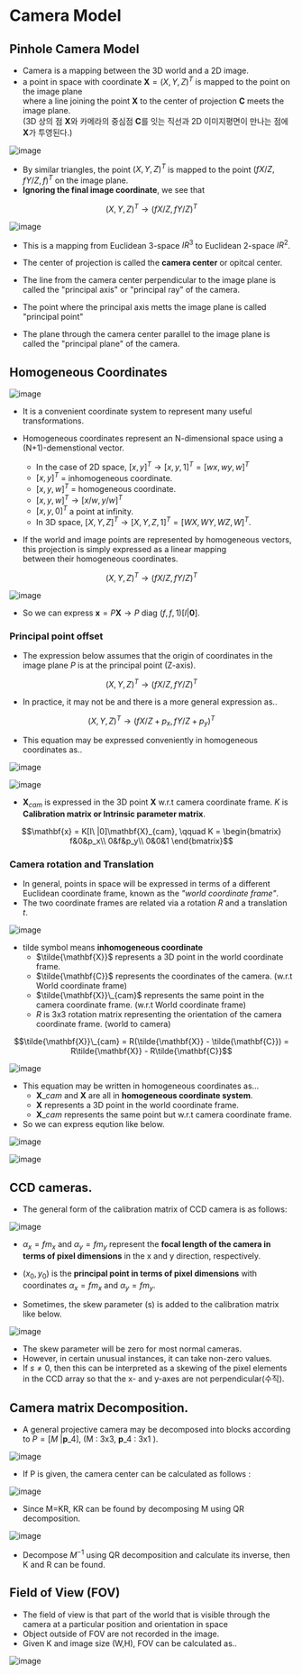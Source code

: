 # Camera Model

## Pinhole Camera Model

- Camera is a mapping between the 3D world and a 2D image.
- a point in space with coordinate $\mathbf{X} = (X,Y,Z)^T$ is mapped to the point on the image plane <br>
  where a line joining the point $\mathbf{X}$ to the center of projection $\mathbf{C}$ meets the image plane. <br>
  (3D 상의 점 $\mathbf{X}$와 카메라의 중심점 $\mathbf{C}$를 잇는 직선과 2D 이미지평면이 만나는 점에 $\mathbf{X}$가 투영된다.)
  
![image](https://user-images.githubusercontent.com/60316325/233344804-96813f97-d107-4523-a61b-f7b15118cd12.png)

- By similar triangles, the point $(X,Y,Z)^T$ is mapped to the point $(fX/Z, fY/Z, f)^T$ on the image plane.
- **Ignoring the final image coordinate**, we see that

$$(X,Y,Z)^T \rightarrow (fX/Z, fY/Z)^T$$

![image](https://user-images.githubusercontent.com/60316325/233348519-897b3f27-231f-4443-b88a-77dfa6233af0.png)

- This is a mapping from Euclidean 3-space $IR^3$ to Euclidean 2-space $IR^2$.

- The center of projection is called the **camera center** or opitcal center.
- The line from the camera center perpendicular to the image plane is called the "principal axis" or "principal ray" of the camera.
- The point where the principal axis metts the image plane is called "principal point"
- The plane through the camera center parallel to the image plane is called the "principal plane" of the camera.

## Homogeneous Coordinates

![image](https://user-images.githubusercontent.com/60316325/233352328-d9287bdf-5166-4d46-b0be-7a3c470ae663.png)

- It is a convenient coordinate system to represent many useful transformations.
- Homogeneous coordinates represent an N-dimensional space using a (N+1)-demenstional vector.
  - In the case of 2D space, $[x,y]^T \rightarrow [x,y,1]^T = [wx, wy, w]^T$
  - $[x,y]^T$ = inhomogeneous coordinate.
  - $[x,y,w]^T$ = homogeneous coordinate.
  - $[x,y,w]^T \rightarrow [x/w, y/w]^T$
  - $[x,y,0]^T$ a point at infinity.
  - In 3D space, $[X,Y,Z]^T \rightarrow [X,Y,Z,1]^T = [WX,WY,WZ,W]^T$.
  
- If the world and image points are represented by homogeneous vectors, this projection is simply expressed as a linear mapping <br>
  between their homogeneous coordinates.

$$(X,Y,Z)^T \rightarrow (fX/Z, fY/Z)^T$$

![image](https://user-images.githubusercontent.com/60316325/233361431-57a64722-4476-4049-a26e-55663e3dc514.png)

- So we can express $\mathbf{x} = P\mathbf{X} \rightarrow P$ diag $(f,f,1)[I|\mathbf{0}]$.

### Principal point offset

- The expression below assumes that the origin of coordinates in the image plane $P$ is at the principal point (Z-axis).

$$(X,Y,Z)^T \rightarrow (fX/Z, fY/Z)^T$$

- In practice, it may not be and there is a more general expression as..

$$(X,Y,Z)^T \rightarrow (fX/Z + p_x, fY/Z + p_y)^T$$

- This equation may be expressed conveniently in homogeneous coordinates as..

![image](https://user-images.githubusercontent.com/60316325/233365141-2d5e7345-8736-42e4-9700-fdc7e81da34b.png)

![image](https://user-images.githubusercontent.com/60316325/233365293-a2665baf-1319-4c19-b75e-8472e1b3c069.png)

- $\mathbf{X}_{cam}$ is expressed in the 3D point $\mathbf{X}$ w.r.t camera coordinate frame. $K$ is **Calibration matrix or Intrinsic parameter matrix**.

$$\mathbf{x} = K[I\ |0]\mathbf{X}_{cam}, \qquad K = \begin{bmatrix}
f&0&p_x\\
0&f&p_y\\
0&0&1 \end{bmatrix}$$

### Camera rotation and Translation

- In general, points in space will be expressed in terms of a different Euclidean coordinate frame, known as the *"world coordinate frame"*.
- The two coordinate frames are related via a rotation $R$ and a translation $t$.

![image](https://user-images.githubusercontent.com/60316325/233523184-cee9ab59-6726-444b-a966-1ead358f9c66.png)

- tilde symbol means **inhomogeneous coordinate**
  - $\tilde{\mathbf{X}}$ represents a 3D point in the world coordinate frame. 
  - $\tilde{\mathbf{C}}$ represents the coordinates of the camera. (w.r.t World coordinate frame)
  - $\tilde{\mathbf{X}}\_{cam}$ represents the same point in the camera coordinate frame. (w.r.t World coordinate frame)
  - $R$ is 3x3 rotation matrix representing the orientation of the camera coordinate frame. (world to camera)
 
$$\tilde{\mathbf{X}}\_{cam} = R(\tilde{\mathbf{X}} - \tilde{\mathbf{C}}) = R\tilde{\mathbf{X}} - R\tilde{\mathbf{C}}$$

![image](https://user-images.githubusercontent.com/60316325/233537622-30fc27a3-f012-4069-8233-f352b35dfd8e.png)

- This equation may be written in homogeneous coordinates as...
  - $\mathbf{X}\_{cam}$ and $\mathbf{X}$ are all in **homogeneous coordinate system**.
  - $\mathbf{X}$ represents a 3D point in the world coordinate frame.
  - $\mathbf{X}\_{cam}$ represents the same point but w.r.t camera coordinate frame.
- So we can express eqution like below.

![image](https://user-images.githubusercontent.com/60316325/233539092-a758e647-c98f-4207-a080-bda1d97c22c9.png)

![image](https://user-images.githubusercontent.com/60316325/233541511-927a8a5d-4456-49de-9cee-04b00f6a7a81.png)

## CCD cameras.

- The general form of the calibration matrix of CCD camera is as follows:

![image](https://user-images.githubusercontent.com/60316325/233542519-8ab04af3-81de-4cfd-aa98-b4a3272ee9e9.png)

- $\alpha_x = fm_x$ and $\alpha_y = fm_y$ represent the **focal length of the camera in terms of pixel dimensions** in the x and y direction, respectively.
- $(x_0, y_0)$ is the **principal point in terms of pixel dimensions** with coordinates $\alpha_x = fm_x$ and $\alpha_y = fm_y$.

- Sometimes, the skew parameter (s) is added to the calibration matrix like below.

![image](https://user-images.githubusercontent.com/60316325/233543095-dfa4c394-6ad6-4e68-8dd8-2e45c7c68371.png)

- The skew parameter will be zero for most normal cameras.
- However, in certain unusual instances, it can take non-zero values.
- If $s\neq 0$, then this can be interpreted as a skewing of the pixel elements in the CCD array so that the x- and y-axes are not perpendicular(수직).

## Camera matrix Decomposition.

- A general projective camera may be decomposed into blocks according to $P = [M\ |\mathbf{p}\_4]$, (M : 3x3, $\mathbf{p}\_4$ : 3x1 ).

![image](https://user-images.githubusercontent.com/60316325/233544999-d5f067d7-37a3-4426-b263-46c6c8c75524.png)

- If P is given, the camera center can be calculated as follows :

![image](https://user-images.githubusercontent.com/60316325/233546010-f7e7781e-526a-4b27-aab6-09c488c8be5f.png)

- Since M=KR, KR can be found by decomposing M using QR decomposition.

![image](https://user-images.githubusercontent.com/60316325/233546173-5c02d995-84bf-4b5b-80f1-cf43ab269b2c.png)

- Decompose $M^{-1}$ using QR decomposition and calculate its inverse, then K and R can be found.

## Field of View (FOV)

- The field of view is that part of the world that is visible through the camera at a particular position and orientation in space
- Object outside of FOV are not recorded in the image.
- Given K and image size (W,H), FOV can be calculated as..

![image](https://user-images.githubusercontent.com/60316325/233549453-002f2a54-de20-480e-9a8d-789d18acccf4.png)

